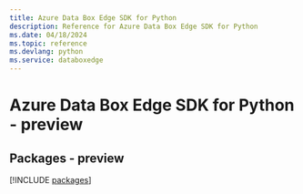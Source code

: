 ```yaml
---
title: Azure Data Box Edge SDK for Python
description: Reference for Azure Data Box Edge SDK for Python
ms.date: 04/18/2024
ms.topic: reference
ms.devlang: python
ms.service: databoxedge
---
```

# Azure Data Box Edge SDK for Python - preview
## Packages - preview
[!INCLUDE [packages](data-box-edge-index.md)]